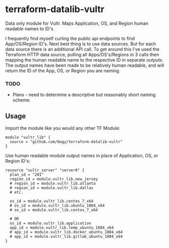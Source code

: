 # terraform-datalib-vultr
Data only module for Vultr. Maps Application, OS, and Region human readable names to ID's. 

I frequently find myself curling the public api endpoints to find App/OS/Region ID's. Next best thing is to use data sources. But for each data source there is an additional API call. To get around this I've used the Terraform HTTP data source, pulling all Apps/OS's/Regions in 3 calls then mapping the human readable name to the respective ID in separate outputs. The output names have been made to be relatively human readable, and will return the ID of the App, OS, or Region you are naming.  

### TODO
* Plans - need to determine a descriptive but reasonably short naming scheme. 

## Usage
Import the module like you would any other TF Module:
```hcl
module "vultr_lib" {
  source = "github.com/Oogy/terraform-datalib-vultr"
}
```

Use human readable module output names in place of Application, OS, or Region ID's:

```hcl
resource "vultr_server" "server0" {
  plan_id = "201"
  region_id = module.vultr_lib.new_jersey
  # region_id = module.vultr_lib.atlanta
  # region_id = module.vultr_lib.dallas
  # etc. 
  
  os_id = module.vultr_lib.centos_7_x64
  # os_id = module.vultr_lib.ubuntu_1804_x64
  # os_id = module.vultr_lib.centos_7_x64
  
  # OR 
  os_id = module.vultr_lib.application
  app_id = module.vultr_lib.lemp_ubuntu_1804_x64
  # app_id = module.vultr_lib.docker_ubuntu_1804_x64
  # app_id = module.vultr_lib.gitlab_ubuntu_1804_x64
}
```
